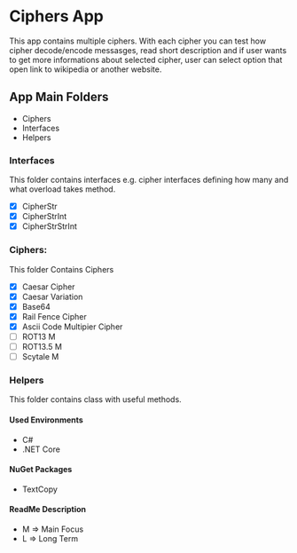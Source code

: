# Ciphers App
This app contains multiple ciphers. With each cipher you can test how cipher decode/encode messasges, read short description and if user wants to get more informations about selected cipher, user can select option that open link to wikipedia or another website.

## App Main Folders
- Ciphers
- Interfaces
- Helpers

### Interfaces
This folder contains interfaces e.g. cipher interfaces defining how many and what overload takes method.
- [X] CipherStr
- [X] CipherStrInt
- [X] CipherStrStrInt

### Ciphers:
This folder Contains Ciphers
- [X] Caesar Cipher
- [X] Caesar Variation
- [X] Base64
- [X] Rail Fence Cipher
- [X] Ascii Code Multipier Cipher
- [ ] ROT13 M
- [ ] ROT13.5 M
- [ ] Scytale M

### Helpers
This folder contains class with useful methods.

#### Used Environments
- C#
- .NET Core

#### NuGet Packages
- TextCopy


#### ReadMe Description
- M => Main Focus
- L => Long Term

